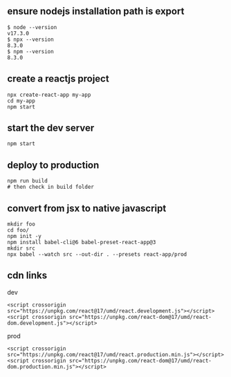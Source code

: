 ## ensure nodejs installation path is export

```
$ node --version
v17.3.0
$ npx --version
8.3.0
$ npm --version
8.3.0
```

## create a reactjs project
```
npx create-react-app my-app
cd my-app
npm start
```

## start the dev server
```
npm start
```

## deploy to production
```
npm run build
# then check in build folder
```




## convert from jsx to native javascript
```
mkdir foo
cd foo/
npm init -y
npm install babel-cli@6 babel-preset-react-app@3
mkdir src
npx babel --watch src --out-dir . --presets react-app/prod
```



## cdn links

dev
```
<script crossorigin src="https://unpkg.com/react@17/umd/react.development.js"></script>
<script crossorigin src="https://unpkg.com/react-dom@17/umd/react-dom.development.js"></script>
```

prod
```
<script crossorigin src="https://unpkg.com/react@17/umd/react.production.min.js"></script>
<script crossorigin src="https://unpkg.com/react-dom@17/umd/react-dom.production.min.js"></script>
```
